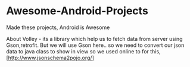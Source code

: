# Awesome-Android-Projects
Made these projects, Android is Awesome

About Volley - 
its a library which help us to fetch data from server using Gson,retrofit.
 But we will use Gson here.. 
 so we need to convert  our json data to java class to show in view so we used online to for this, [http://www.jsonschema2pojo.org/]
 
